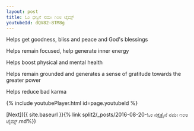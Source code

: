 ```yaml
---
layout: post
title: ಓಂ ಧನ್ವಿನೆ ನಮಃ ೧೦೮ ಟೈಮ್ಸ್
youtubeId: dQV82-8TM8g
---
```

 
 
Helps get goodness, bliss and peace and God's blessings
 
Helps remain focused, help generate inner energy 
 
Helps boost physical and mental health 
 
Helps remain grounded and generates a sense of gratitude towards the greater power 
 
Helps reduce bad karma
 
 
 
 


{% include youtubePlayer.html id=page.youtubeId %}
 
[Next]({{ site.baseurl }}{% link  split2/_posts/2016-08-20-ಓಂ ನಕ್ಷತ್ರೈನೆ ನಮಃ ೧೦೮ ಟೈಮ್ಸ್.md%})
 
